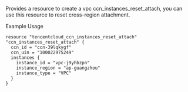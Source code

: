 Provides a resource to create a vpc ccn_instances_reset_attach, you can use this resource to reset cross-region attachment.

Example Usage

```hcl
resource "tencentcloud_ccn_instances_reset_attach" "ccn_instances_reset_attach" {
  ccn_id = "ccn-39lqkygf"
  ccn_uin = "100022975249"
  instances {
    instance_id = "vpc-j9yhbzpn"
    instance_region = "ap-guangzhou"
    instance_type = "VPC"
  }
}
```